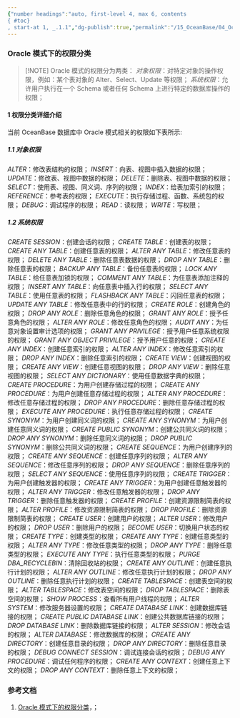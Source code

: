 ```yaml
---
{"number headings":"auto, first-level 4, max 6, contents
{ #toc}
, start-at 1, _.1.1","dg-publish":true,"permalink":"/15_OceanBase/04_OceanBase 高可用和容灾/Oracle 模式下的权限分类/","dgPassFrontmatter":true}
---
```



### Oracle 模式下的权限分类

> [!NOTE] Oracle 模式的权限分为两类：
> *对象权限*：对特定对象的操作权限，例如：某个表对象的 Alter、Select、Update 等权限；
> *系统权限*：允许用户执行在一个 Schema 或者任何 Schema 上进行特定的数据库操作的权限；


#### 1 权限分类详细介绍
当前 OceanBase 数据库中 Oracle 模式相关的权限如下表所示:

##### 1.1 对象权限
*ALTER*：修改表结构的权限；
*INSERT*：向表、视图中插入数据的权限；
*UPDATE*：修改表、视图中数据的权限；
*DELETE*：删除表、视图中数据的权限；
*SELECT*：使用表、视图、同义词、序列的权限；
*INDEX*：给表加索引的权限；
*REFERENCE*：参考表的权限；
*EXECUTE*：执行存储过程、函数、系统包的权限；
*DEBUG*：调试程序的权限；
*READ*：读权限；
*WRITE*：写权限；

##### 1.2 系统权限
*CREATE SESSION*：创建会话的权限；
*CREATE TABLE*：创建表的权限；
*CREATE ANY TABLE*：创建任意表的权限；
*ALTER ANY TABLE*：修改任意表的权限；
*DELETE ANY TABLE*：删除任意表数据的权限；
*DROP ANY TABLE*：删除任意表的权限；
*BACKUP ANY TABLE*：备份任意表的权限；
*LOCK ANY TABLE*：给任意表加锁的权限；
*COMMENT ANY TABLE*：为任意表添加注释的权限；
*INSERT ANY TABLE*：向任意表中插入行的权限；
*SELECT ANY TABLE*：使用任意表的权限；
*FLASHBACK ANY TABLE*：闪回任意表的权限；
*UPDATE ANY TABLE*：修改任意表中的行的权限；
*CREATE ROLE*：创建角色的权限；
*DROP ANY ROLE*：删除任意角色的权限；
*GRANT ANY ROLE*：授予任意角色的权限；
*ALTER ANY ROLE*：修改任意角色的权限；
*AUDIT ANY*：为任意对象设置审计选项的权限；
*GRANT ANY PRIVILEGE*：授予用户任意系统权限的权限；
*GRANT ANY OBJECT PRIVILEGE*：授予用户任意的权限；
*CREATE ANY INDEX*：创建任意索引的权限；
*ALTER ANY INDEX*：修改任意索引的权限；
*DROP ANY INDEX*：删除任意索引的权限；
*CREATE VIEW*：创建视图的权限；
*CREATE ANY VIEW*：创建任意视图的权限；
*DROP ANY VIEW*：删除任意视图的权限；
*SELECT ANY DICTIONARY*：使用任意数据字典的权限；
*CREATE PROCEDURE*：为用户创建存储过程的权限；
*CREATE ANY PROCEDURE*：为用户创建任意存储过程的权限；
*ALTER ANY PROCEDURE*：修改任意存储过程的权限；
*DROP ANY PROCEDURE*：删除任意存储过程的权限；
*EXECUTE ANY PROCEDURE*：执行任意存储过程的权限；
*CREATE SYNONYM*：为用户创建同义词的权限；
*CREATE ANY SYNONYM*：为用户创建任意同义词的权限；
*CREATE PUBLIC SYNONYM*：创建公共同义词的权限；
*DROP ANY SYNONYM*：删除任意同义词的权限；
*DROP PUBLIC SYNONYM*：删除公共同义词的权限；
*CREATE SEQUENCE*：为用户创建序列的权限；
*CREATE ANY SEQUENCE*：创建任意序列的权限；
*ALTER ANY SEQUENCE*：修改任意序列的权限；
*DROP ANY SEQUENCE*：删除任意序列的权限；
*SELECT ANY SEQUENCE*：使用任意序列的权限；
*CREATE TRIGGER*：为用户创建触发器的权限；
*CREATE ANY TRIGGER*：为用户创建任意触发器的权限；
*ALTER ANY TRIGGER*：修改任意触发器的权限；
*DROP ANY TRIGGER*：删除任意触发器的权限；
*CREATE PROFILE*：创建资源限制简表的权限；
*ALTER PROFILE*：修改资源限制简表的权限；
*DROP PROFILE*：删除资源限制简表的权限；
*CREATE USER*：创建用户的权限；
*ALTER USER*：修改用户的权限；
*DROP USER*：删除用户的权限；
*BECOME USER*：切换用户状态的权限；
*CREATE TYPE*：创建类型的权限；
*CREATE ANY TYPE*：创建任意类型的权限；
*ALTER ANY TYPE*：修改任意类型的权限；
*DROP ANY TYPE*：删除任意类型的权限；
*EXECUTE ANY TYPE*：执行任意类型的权限；
*PURGE DBA_RECYCLEBIN*：清除回收站的权限；
*CREATE ANY OUTLINE*：创建任意执行计划的权限；
*ALTER ANY OUTLINE*：修改任意执行计划的权限；
*DROP ANY OUTLINE*：删除任意执行计划的权限；
*CREATE TABLESPACE*：创建表空间的权限；
*ALTER TABLESPACE*：修改表空间的权限；
*DROP TABLESPACE*：删除表空间的权限；
*SHOW PROCESS*：查看所有用户线程的权限；
*ALTER SYSTEM*：修改服务器设置的权限；
*CREATE DATABASE LINK*：创建数据库链接的权限；
*CREATE PUBLIC DATABASE LINK*：创建公共数据库链接的权限；
*DROP DATABASE LINK*：删除数据库链接的权限；
*ALTER SESSION*：修改会话的权限；
*ALTER DATABASE*：修改数据库的权限；
*CREATE ANY DIRECTORY*：创建任意目录的权限；
*DROP ANY DIRECTORY*：删除任意目录的权限；
*DEBUG CONNECT SESSION*：调试连接会话的权限；
*DEBUG ANY PROCEDURE*：调试任何程序的权限；
*CREATE ANY CONTEXT*：创建任意上下文的权限；
*DROP ANY CONTEXT*：删除任意上下文的权限；


### 参考文档
1. [Oracle 模式下的权限分类](https://www.oceanbase.com/docs/common-oceanbase-database-cn-1000000000220864)，；


